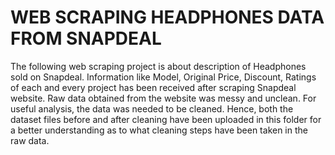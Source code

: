 # WEB SCRAPING HEADPHONES DATA FROM SNAPDEAL
The following web scraping project is about description of Headphones sold on Snapdeal.
Information like Model, Original Price, Discount, Ratings of each and every project has been received after scraping Snapdeal website.
Raw data obtained from the website was messy and unclean. For useful analysis, the data was needed to be cleaned.
Hence, both the dataset files before and after cleaning have been uploaded in this folder for a better understanding as to what cleaning steps have been taken in the raw data.
